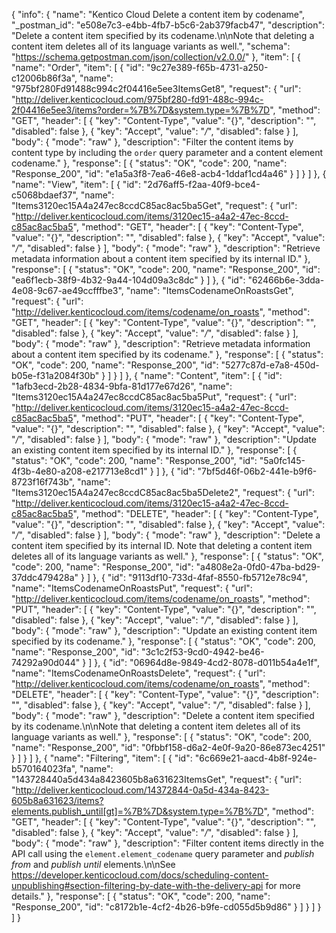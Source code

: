 {
  "info": {
    "name": "Kentico Cloud Delete a content item by codename",
    "_postman_id": "e508e7c3-e4bb-4fb7-b5c6-2ab379facb47",
    "description": "Delete a content item specified by its codename.\n\nNote that deleting a content item deletes all of its language variants as well.",
    "schema": "https://schema.getpostman.com/json/collection/v2.0.0/"
  },
  "item": [
    {
      "name": "Order",
      "item": [
        {
          "id": "9c27e389-f65b-4731-a250-c12006b86f3a",
          "name": "975bf280Fd91488c994c2f04416e5ee3ItemsGet8",
          "request": {
            "url": "http://deliver.kenticocloud.com/975bf280-fd91-488c-994c-2f04416e5ee3/items?order=%7B%7D&system.type=%7B%7D",
            "method": "GET",
            "header": [
              {
                "key": "Content-Type",
                "value": "{}",
                "description": "",
                "disabled": false
              },
              {
                "key": "Accept",
                "value": "*/*",
                "disabled": false
              }
            ],
            "body": {
              "mode": "raw"
            },
            "description": "Filter the content items by content type by including the `order` query parameter and a content element codename."
          },
          "response": [
            {
              "status": "OK",
              "code": 200,
              "name": "Response_200",
              "id": "e1a5a3f8-7ea6-46e8-acb4-1ddaf1cd4a46"
            }
          ]
        }
      ]
    },
    {
      "name": "View",
      "item": [
        {
          "id": "2d76aff5-f2aa-40f9-bce4-c5068bdaef37",
          "name": "Items3120ec15A4a247ec8ccdC85ac8ac5ba5Get",
          "request": {
            "url": "http://deliver.kenticocloud.com/items/3120ec15-a4a2-47ec-8ccd-c85ac8ac5ba5",
            "method": "GET",
            "header": [
              {
                "key": "Content-Type",
                "value": "{}",
                "description": "",
                "disabled": false
              },
              {
                "key": "Accept",
                "value": "*/*",
                "disabled": false
              }
            ],
            "body": {
              "mode": "raw"
            },
            "description": "Retrieve metadata information about a content item specified by its internal ID."
          },
          "response": [
            {
              "status": "OK",
              "code": 200,
              "name": "Response_200",
              "id": "ea6f1ecb-38f9-4b32-9a44-104d09a3c8dc"
            }
          ]
        },
        {
          "id": "62466b6e-3dda-4e08-9c67-ae49ccfffbe3",
          "name": "ItemsCodenameOnRoastsGet",
          "request": {
            "url": "http://deliver.kenticocloud.com/items/codename/on_roasts",
            "method": "GET",
            "header": [
              {
                "key": "Content-Type",
                "value": "{}",
                "description": "",
                "disabled": false
              },
              {
                "key": "Accept",
                "value": "*/*",
                "disabled": false
              }
            ],
            "body": {
              "mode": "raw"
            },
            "description": "Retrieve metadata information about a content item specified by its codename."
          },
          "response": [
            {
              "status": "OK",
              "code": 200,
              "name": "Response_200",
              "id": "5277c87d-e7a8-450d-b05e-f31a2084f30b"
            }
          ]
        }
      ]
    },
    {
      "name": "Content",
      "item": [
        {
          "id": "1afb3ecd-2b28-4834-9bfa-81d177e67d26",
          "name": "Items3120ec15A4a247ec8ccdC85ac8ac5ba5Put",
          "request": {
            "url": "http://deliver.kenticocloud.com/items/3120ec15-a4a2-47ec-8ccd-c85ac8ac5ba5",
            "method": "PUT",
            "header": [
              {
                "key": "Content-Type",
                "value": "{}",
                "description": "",
                "disabled": false
              },
              {
                "key": "Accept",
                "value": "*/*",
                "disabled": false
              }
            ],
            "body": {
              "mode": "raw"
            },
            "description": "Update an existing content item specified by its internal ID."
          },
          "response": [
            {
              "status": "OK",
              "code": 200,
              "name": "Response_200",
              "id": "5a0fc145-4f3b-4e80-a208-e217713e8cd1"
            }
          ]
        },
        {
          "id": "7bf5d46f-06b2-441e-b9f6-8723f16f743b",
          "name": "Items3120ec15A4a247ec8ccdC85ac8ac5ba5Delete2",
          "request": {
            "url": "http://deliver.kenticocloud.com/items/3120ec15-a4a2-47ec-8ccd-c85ac8ac5ba5",
            "method": "DELETE",
            "header": [
              {
                "key": "Content-Type",
                "value": "{}",
                "description": "",
                "disabled": false
              },
              {
                "key": "Accept",
                "value": "*/*",
                "disabled": false
              }
            ],
            "body": {
              "mode": "raw"
            },
            "description": "Delete a content item specified by its internal ID. Note that deleting a content item deletes all of its language variants as well."
          },
          "response": [
            {
              "status": "OK",
              "code": 200,
              "name": "Response_200",
              "id": "a4808e2a-0fd0-47ba-bd29-37ddc479428a"
            }
          ]
        },
        {
          "id": "9113df10-733d-4faf-8550-fb5712e78c94",
          "name": "ItemsCodenameOnRoastsPut",
          "request": {
            "url": "http://deliver.kenticocloud.com/items/codename/on_roasts",
            "method": "PUT",
            "header": [
              {
                "key": "Content-Type",
                "value": "{}",
                "description": "",
                "disabled": false
              },
              {
                "key": "Accept",
                "value": "*/*",
                "disabled": false
              }
            ],
            "body": {
              "mode": "raw"
            },
            "description": "Update an existing content item specified by its codename."
          },
          "response": [
            {
              "status": "OK",
              "code": 200,
              "name": "Response_200",
              "id": "3c1c2f53-9cd0-4942-be46-74292a90d044"
            }
          ]
        },
        {
          "id": "06964d8e-9849-4cd2-8078-d011b54a4e1f",
          "name": "ItemsCodenameOnRoastsDelete",
          "request": {
            "url": "http://deliver.kenticocloud.com/items/codename/on_roasts",
            "method": "DELETE",
            "header": [
              {
                "key": "Content-Type",
                "value": "{}",
                "description": "",
                "disabled": false
              },
              {
                "key": "Accept",
                "value": "*/*",
                "disabled": false
              }
            ],
            "body": {
              "mode": "raw"
            },
            "description": "Delete a content item specified by its codename.\n\nNote that deleting a content item deletes all of its language variants as well."
          },
          "response": [
            {
              "status": "OK",
              "code": 200,
              "name": "Response_200",
              "id": "0fbbf158-d6a2-4e0f-9a20-86e873ec4251"
            }
          ]
        }
      ]
    },
    {
      "name": "Filtering",
      "item": [
        {
          "id": "6c669e21-aacd-4b8f-924e-b570164023fa",
          "name": "143728440a5d434a8423605b8a631623ItemsGet",
          "request": {
            "url": "http://deliver.kenticocloud.com/14372844-0a5d-434a-8423-605b8a631623/items?elements.publish_until[gt]=%7B%7D&system.type=%7B%7D",
            "method": "GET",
            "header": [
              {
                "key": "Content-Type",
                "value": "{}",
                "description": "",
                "disabled": false
              },
              {
                "key": "Accept",
                "value": "*/*",
                "disabled": false
              }
            ],
            "body": {
              "mode": "raw"
            },
            "description": "Filter content items directly in the API call using the `element.element_codename` query parameter and *publish from* and *publish until* elements.\n\nSee <https://developer.kenticocloud.com/docs/scheduling-content-unpublishing#section-filtering-by-date-with-the-delivery-api> for more details."
          },
          "response": [
            {
              "status": "OK",
              "code": 200,
              "name": "Response_200",
              "id": "c8172b1e-4cf2-4b26-b9fe-cd055d5b9d86"
            }
          ]
        }
      ]
    }
  ]
}
